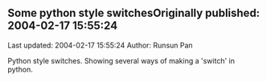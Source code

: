 ## Some python style switchesOriginally published: 2004-02-17 15:55:24 
Last updated: 2004-02-17 15:55:24 
Author: Runsun Pan 
 
Python style switches. Showing several ways of making a 'switch' in python.